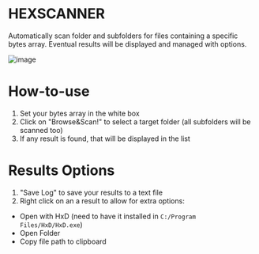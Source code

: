 # HEXSCANNER
Automatically scan folder and subfolders for files containing a specific bytes array.
Eventual results will be displayed and managed with options.

![image](https://github.com/VincentNLOBJ/HexScanner/assets/71412899/f90abc1f-14a0-43b7-b485-e54686b26dc8)

# How-to-use 

1) Set your bytes array in the white box
2) Click on "Browse&Scan!" to select a target folder (all subfolders will be scanned too)
3) If any result is found, that will be displayed in the list


# Results Options

1) "Save Log" to save your results to a text file
2) Right click on an a result to allow for extra options:

- Open with HxD (need to have it installed in `C:/Program Files/HxD/HxD.exe`)
- Open Folder
- Copy file path to clipboard
